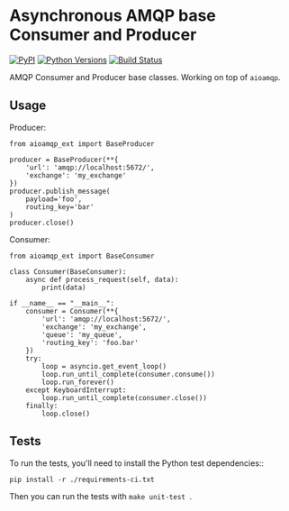 # Asynchronous AMQP base Consumer and Producer

[![PyPI](https://img.shields.io/pypi/v/aioamqp-ext.svg?maxAge=3600)](https://pypi.python.org/pypi/aioamqp-ext)
[![Python Versions](https://img.shields.io/pypi/pyversions/aioamqp-ext.svg?maxAge=3600)](https://pypi.python.org/pypi/aioamqp-ext)
[![Build Status](https://travis-ci.org/VitaliProkurat/aioamqp-ext.svg?branch=master)](https://travis-ci.org/VitaliProkurat/aioamqp-ext)

AMQP Consumer and Producer base classes. Working on top of `aioamqp`.

## Usage

Producer:
   
    from aioamqp_ext import BaseProducer
    
    producer = BaseProducer(**{
        'url': 'amqp://localhost:5672/',
        'exchange': 'my_exchange'
    })
    producer.publish_message(
        payload='foo',
        routing_key='bar'
    )
    producer.close()

Consumer:

    from aioamqp_ext import BaseConsumer
    
    class Consumer(BaseConsumer):
        async def process_request(self, data):
            print(data)
    
    if __name__ == "__main__":
        consumer = Consumer(**{
            'url': 'amqp://localhost:5672/',
            'exchange': 'my_exchange',
            'queue': 'my_queue',
            'routing_key': 'foo.bar'
        })
        try:
            loop = asyncio.get_event_loop()
            loop.run_until_complete(consumer.consume())
            loop.run_forever()
        except KeyboardInterrupt:
            loop.run_until_complete(consumer.close())
        finally:
            loop.close()
    
## Tests

To run the tests, you'll need to install the Python test dependencies::

    pip install -r ./requirements-ci.txt 

Then you can run the tests with `make unit-test `.
